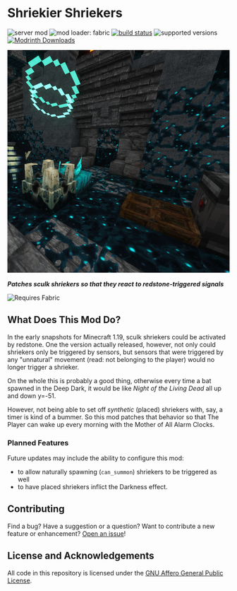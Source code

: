 # Shriekier Shriekers

![server mod](https://img.shields.io/badge/Server\/Client-server-critical)
![mod loader: fabric](https://img.shields.io/badge/Mod_Loader-fabric-dbd0b4)
[![build status](https://github.com/OpenBagTwo/ShriekierShriekers/actions/workflows/build.yml/badge.svg)](https://github.com/OpenBagTwo/ShriekierShriekers/actions/workflows/build.yml)
![supported versions](https://img.shields.io/badge/Supported_Versions-1.20-blue)
[![Modrinth Downloads](https://img.shields.io/modrinth/dt/shriekier-shriekers)](https://modrinth.com/mod/shriekier-shriekers)

![logo](_static/logo_big.png)

_**Patches sculk shriekers so that they react to redstone-triggered signals**_

<img src="https://i.imgur.com/Ol1Tcf8.png" alt="Requires Fabric" width="150"/>

## What Does This Mod Do?

In the early snapshots for Minecraft 1.19, sculk shriekers could be activated by redstone.
One the version actually released, however, not only could shriekers only be triggered
by sensors, but sensors that were triggered by any "unnatural" movement (read: not belonging
to the player) would no longer trigger a shrieker.

On the whole this is probably a good thing, otherwise every time a bat spawned in the Deep Dark,
it would be like _Night of the Living Dead_ all up and down y=-51.

However, not being able to set off _synthetic_ (placed) shriekers with, say, a timer is kind of
a bummer. So this mod patches that behavior so that The Player can wake up every morning with
the Mother of All Alarm Clocks.

### Planned Features
Future updates may include the ability to configure this mod:
- to allow naturally spawning (`can_summon`) shriekers to be triggered as well
- to have placed shriekers inflict the Darkness effect.

## Contributing

Find a bug? Have a suggestion or a question? Want to contribute a new feature or enhancement?
[Open an issue](https://github.com/OpenBagTwo/ShriekierShriekers/issues/new)!

## License and Acknowledgements

All code in this repository is licensed under the
[GNU Affero General Public License](https://www.gnu.org/licenses/agpl-3.0.en.html).

